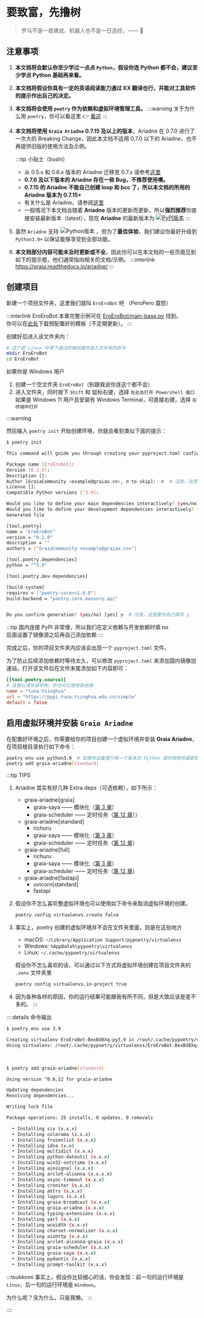 # 要致富，先撸树

> 罗马不是一夜建成，机器人也不是一日造好。—— :older_man:

## 注意事项

1. **本文档将会默认你至少学过一点点 `Python`，假设你连 Python 都不会，建议至少学点 Python 基础再来看。**
2. **本文档将假设你具有一定的英语阅读能力<curtain>通过 XX 翻译也行</curtain>，并能对工具软件的提示作出自己的决定。**
3. **本文档将会使用 `poetry` 作为依赖和虚拟环境管理工具。**
   :::warning
   关于为什么用 `poetry`，你可以看这里 :point_right: [看这](/before/QA#_6-关于-poetry)
   :::

4. **本文档将使用 `Graia Ariadne` 0.7.15 及以上的版本**，Ariadne 在 0.7.0 进行了一次大的
   Breaking Change，因此本文档不适用 0.7.0 以下的 Ariadne，也不再提供旧版的使用方法及示例。  

   :::tip 小贴士（bushi）
   - 从 0.5.x 和 0.6.x 版本的 Ariadne 迁移至 0.7.x 请参考[这里](https://graia.readthedocs.io/ariadne/migrate/amnesia_port/)
   - **0.7.6 及以下版本的 Ariadne 存在一些 Bug，不推荐使用噢。**
   - **0.7.15 的 Ariadne 不能自己创建 loop 和 bcc 了，所以本文档的所用的 Ariadne 版本为 0.7.15+**
   - 有关什么是 Ariadne，请参阅[这里](/before/QA#_2-什么是-ariadne)
   - 一般情况下本文档会随着 **Ariadne** 版本的更新而更新，所以**强烈推荐**你直接安装最新版本（latest），现在 **Ariadne** 的最新版本为
      <a href="https://pypi.org/project/graia-ariadne/#history"><img src="https://img.shields.io/pypi/v/graia-ariadne?color=2970b6&amp;label=&amp;style=flat-square" alt="PyPI版本" style="display:inline;vertical-align:text-bottom"></a>
   :::

5. 虽然 `Ariadne` 支持
   <img src="https://img.shields.io/pypi/pyversions/graia-ariadne?color=2970b6&amp;label=Python&amp;style=flat-square" alt="Python版本" style="display:inline;vertical-align:text-bottom">
   ，但为了**最佳体验**，我们建议你最好升级到 `Python3.9+` 以保证能够享受到全部功能。
6. **本文档部分内容可能未及时更新或不全**，因此你可以在本文档的一些页面见到如下的提示框，他们通常指向相关的文档/示例。
   :::interlink
   <https://graia.readthedocs.io/ariadne/>
   :::

## 创建项目

新建一个项目文件夹，这里我们就叫 `EroEroBot` 吧 （<curtain>PeroPero 震怒</curtain>）

:::interlink EroEroBot
本章完整示例可在 [EroEroBot/main-base.py](https://github.com/GraiaCommunity/EroEroBot/blob/master/main-base.py) 找到。  
你可以在[此处](https://github.com/GraiaCommunity/EroEroBot/releases/tag/release)下载预配置好的模板（不定期更新）。
:::

创建好后进入该文件夹内：

```sh
# 这个是 Linux 环境下通过终端创建并进入文件夹的命令
mkdir EroEroBot
cd EroEroBot
```

如果你是 Windows 用户

1. 创建一个空文件夹 `EroEroBot`（别跟我说你连这个都不会）
2. 进入文件夹，同时按下 `Shift` 和 鼠标右键，选择 `在此处打开 Powershell 窗口`  
   如果是 Windows 11 用户且安装有 Windows Terminal，可直接右键，选择 `在终端中打开`

:::warning

然后输入 `poetry init` 开始创建环境，你就会看到类似下面的提示：

```sh
$ poetry init

This command will guide you through creating your pyproject.toml config.

Package name [EroEroBot]:
Version [0.1.0]:
Description []:
Author [GraiaCommunity <example@graiax.cn>, n to skip]:  n  # 注意，这里要你自己填写 n
License []:
Compatible Python versions [^3.9]:

Would you like to define your main dependencies interactively? (yes/no) [yes] n  # 注意，这里要你自己填写 n
Would you like to define your development dependencies interactively? (yes/no) [yes] n  # 注意，这里要你自己填写 n
Generated file

[tool.poetry]
name = "EroEroBot"
version = "0.1.0"
description = ""
authors = ["GraiaCommunity <example@graiax.cn>"]

[tool.poetry.dependencies]
python = "^3.9"

[tool.poetry.dev-dependencies]

[build-system]
requires = ["poetry-core>=1.0.0"]
build-backend = "poetry.core.masonry.api"


Do you confirm generation? (yes/no) [yes] y  # 注意，这里要你自己填写 y
```

:::tip
国内连接 PyPI 非常慢，所以我们在定义依赖与开发依赖时填 no  
后面设置了镜像源之后再自己添加依赖
:::

完成之后，你的项目文件夹内应该会出现一个 `pyproject.toml` 文件。

为了防止后续添加依赖时等待太久，可以修改 `pyproject.toml` 来添加国内镜像加速站，打开该文件后在文件末尾添加如下内容即可：

```toml
[[tool.poetry.source]]
# 这里以清华源举例，你也可以使用其他源
name = "tuna-tsinghua"
url = "https://pypi.tuna.tsinghua.edu.cn/simple"
default = false
```

## 启用虚拟环境并安装 `Graia Ariadne`

在配置好环境之后，你需要给你的项目创建一个虚拟环境并安装 **Graia Ariadne**，在项目根目录执行如下命令：

```sh
poetry env use python3.9  # 如果你设备里只有一个版本的 Python 或你想使用最新版本，则这一条命令可以不执行
poetry add graia-ariadne[standard]
```

:::tip TIPS

1. Ariadne 其实有好几种 Extra deps（可选依赖），如下所示：

   - graia-ariadne[graia]
     - graia-saya —— 模块化（[第 3 章](/guide/saya.md)）
     - graia-scheduler —— 定时任务（[第 12 章](/guide/scheduler.md)））
   - graia-ariadne[standard]
     - richuru
     - graia-saya —— 模块化（[第 3 章](/guide/saya.md)）
     - graia-scheduler —— 定时任务（[第 12 章](/guide/scheduler.md)）
   - graia-ariadne[full]
     - richuru
     - graia-saya —— 模块化（[第 3 章](/guide/saya.md)）
     - graia-scheduler —— 定时任务（[第 12 章](/guide/scheduler.md)）
   - graia-ariadne[fastapi]
     - uvicorn[standard]
     - fastapi

2. 假设你不怎么喜欢整虚拟环境也可以使用如下命令来取消虚拟环境的创建。

   ```sh
   poetry config virtualenvs.create false
   ```

3. 事实上，poetry 创建的虚拟环境并不会在文件夹里面，则是在这些地方

   - macOS: `~/Library/Application Support/pypoetry/virtualenvs`
   - Windows: `%AppData%\pypoetry\virtualenvs`
   - Linux: `~/.cache/pypoetry/virtualenvs`

   假设你不怎么喜欢的话，可以通过以下方式将虚拟环境创建在项目文件夹的 `.venv` 文件夹里

   ```sh
   poetry config virtualenvs.in-project true
   ```

4. 因为各种各样的原因，你的运行结果可能跟我有所不同，但是大致应该是差不多的。
:::

::::details 命令输出

```sh
$ poetry env use 3.9

Creating virtualenv EroEroBot-BexBd8Xq-py3.9 in /root/.cache/pypoetry/virtualenvs
Using virtualenv: /root/.cache/pypoetry/virtualenvs/EroEroBot-BexBd8Xq-py3.9
```

<br />

```sh
$ poetry add graia-ariadne[standard]

Using version ^0.6.12 for graia-ariadne

Updating dependencies
Resolving dependencies...

Writing lock file

Package operations: 25 installs, 0 updates, 0 removals

  • Installing six (x.x.x)
  • Installing colorama (x.x.x)
  • Installing frozenlist (x.x.x)
  • Installing idna (x.x)
  • Installing multidict (x.x.x)
  • Installing python-dateutil (x.x.x)
  • Installing win32-setctime (x.x.x)
  • Installing aiosignal (x.x.x)
  • Installing arclet-alconna (x.x.x.x)
  • Installing async-timeout (x.x.x)
  • Installing croniter (x.x.x)
  • Installing attrs (x.x.x)
  • Installing loguru (x.x.x)
  • Installing graia-broadcast (x.x.x)
  • Installing graia-ariadne (x.x.x)
  • Installing typing-extensions (x.x.x)
  • Installing yarl (x.x.x)
  • Installing wcwidth (x.x.x)
  • Installing charset-normalizer (x.x.x)
  • Installing aiohttp (x.x.x)
  • Installing arclet-alconna-graia (x.x.x)
  • Installing graia-scheduler (x.x.x)
  • Installing graia-saya (x.x.x)
  • Installing pydantic (x.x.x)
  • Installing prompt-toolkit (x.x.x)
```

:::tsukkomi
事实上，假设你比较细心的话，你会发现：前一句的运行环境是 `Linux`，后一句的运行环境是 `Windows`。

为什么呢？没为什么，只是我懒。
:::

::::
